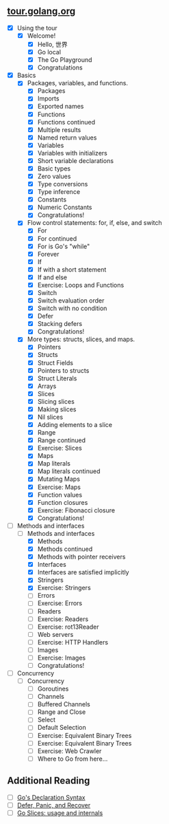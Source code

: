 ## [tour.golang.org](http://tour.golang.org/)

- [x] Using the tour
    - [x] Welcome!
        - [x] Hello, 世界
        - [x] Go local
        - [x] The Go Playground
        - [x] Congratulations
- [x] Basics
    - [x] Packages, variables, and functions.
        - [x] Packages
        - [x] Imports
        - [x] Exported names
        - [x] Functions
        - [x] Functions continued
        - [x] Multiple results
        - [x] Named return values
        - [x] Variables
        - [x] Variables with initializers
        - [x] Short variable declarations
        - [x] Basic types
        - [x] Zero values
        - [x] Type conversions
        - [x] Type inference
        - [x] Constants
        - [x] Numeric Constants
        - [x] Congratulations!
    - [x] Flow control statements: for, if, else, and switch
        - [x] For
        - [x] For continued
        - [x] For is Go's "while"
        - [x] Forever
        - [x] If
        - [x] If with a short statement
        - [x] If and else
        - [x] Exercise: Loops and Functions
        - [x] Switch
        - [x] Switch evaluation order
        - [x] Switch with no condition
        - [x] Defer
        - [x] Stacking defers
        - [x] Congratulations!
    - [x] More types: structs, slices, and maps.
        - [x] Pointers
        - [x] Structs
        - [x] Struct Fields
        - [x] Pointers to structs
        - [x] Struct Literals
        - [x] Arrays
        - [x] Slices
        - [x] Slicing slices
        - [x] Making slices
        - [x] Nil slices
        - [x] Adding elements to a slice
        - [x] Range
        - [x] Range continued
        - [x] Exercise: Slices
        - [x] Maps
        - [x] Map literals
        - [x] Map literals continued
        - [x] Mutating Maps
        - [x] Exercise: Maps
        - [x] Function values
        - [x] Function closures
        - [x] Exercise: Fibonacci closure
        - [x] Congratulations!
- [ ] Methods and interfaces
    - [ ] Methods and interfaces
        - [x] Methods
        - [x] Methods continued
        - [x] Methods with pointer receivers
        - [x] Interfaces
        - [x] Interfaces are satisfied implicitly
        - [x] Stringers
        - [x] Exercise: Stringers
        - [ ] Errors
        - [ ] Exercise: Errors
        - [ ] Readers
        - [ ] Exercise: Readers
        - [ ] Exercise: rot13Reader
        - [ ] Web servers
        - [ ] Exercise: HTTP Handlers
        - [ ] Images
        - [ ] Exercise: Images
        - [ ] Congratulations!
- [ ] Concurrency
    - [ ] Concurrency
        - [ ] Goroutines
        - [ ] Channels
        - [ ] Buffered Channels
        - [ ] Range and Close
        - [ ] Select
        - [ ] Default Selection
        - [ ] Exercise: Equivalent Binary Trees
        - [ ] Exercise: Equivalent Binary Trees
        - [ ] Exercise: Web Crawler
        - [ ] Where to Go from here...

## Additional Reading

 - [ ] [Go's Declaration Syntax](http://blog.golang.org/gos-declaration-syntax)
 - [ ] [Defer, Panic, and Recover](http://blog.golang.org/defer-panic-and-recover)
 - [ ] [Go Slices: usage and internals](http://blog.golang.org/go-slices-usage-and-internals)
